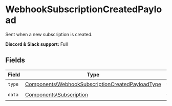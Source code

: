 # WebhookSubscriptionCreatedPayload

Sent when a new subscription is created.

**Discord & Slack support:** Full


## Fields

| Field                                                                                                                | Type                                                                                                                 | Required                                                                                                             | Description                                                                                                          |
| -------------------------------------------------------------------------------------------------------------------- | -------------------------------------------------------------------------------------------------------------------- | -------------------------------------------------------------------------------------------------------------------- | -------------------------------------------------------------------------------------------------------------------- |
| `type`                                                                                                               | [Components\WebhookSubscriptionCreatedPayloadType](../../Models/Components/WebhookSubscriptionCreatedPayloadType.md) | :heavy_check_mark:                                                                                                   | N/A                                                                                                                  |
| `data`                                                                                                               | [Components\Subscription](../../Models/Components/Subscription.md)                                                   | :heavy_check_mark:                                                                                                   | N/A                                                                                                                  |